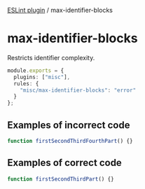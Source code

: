 [ESLint plugin](https://ilyub.github.io/eslint-plugin/) / max-identifier-blocks

# max-identifier-blocks

Restricts identifier complexity.

```ts
module.exports = {
  plugins: ["misc"],
  rules: {
    "misc/max-identifier-blocks": "error"
  }
};
```

## Examples of incorrect code

```ts
function firstSecondThirdFourthPart() {}
```

## Examples of correct code

```ts
function firstSecondThirdPart() {}
```